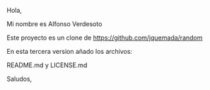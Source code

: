 Hola,

Mi nombre es Alfonso Verdesoto

Este proyecto es un clone de https://github.com/jquemada/random

En esta tercera version añado los archivos:

README.md y LICENSE.md

Saludos,
